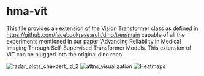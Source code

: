 # hma-vit

This file provides an extension of the Vision Transformer class as defined in https://github.com/facebookresearch/dino/tree/main capable of all the experiments mentioned in our paper 'Advancing Reliability in Medical Imaging Through Self-Supervised Transformer Models. This extension of ViT can be plugged into the original dino repo.


![radar_plots_chexpert_id_2](https://github.com/s4lome/hma-vit/assets/52260828/0aa7544e-69c0-42f2-a99e-7c14768e9b4e)
![attns_visualization](https://github.com/s4lome/hma-vit/assets/52260828/11bbf482-f974-4ebf-b19a-4d4199e610e9)
![Heatmaps](https://github.com/s4lome/hma-vit/assets/52260828/5373674a-9d87-4b5b-8624-456e65f4bd1c)

